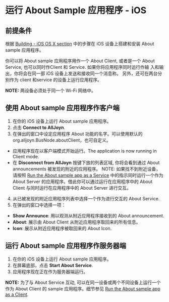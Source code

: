 # 运行 About Sample 应用程序 - iOS

## 前提条件
根据 [Building - iOS OS X section][build-ios-osx]  中的步骤在 iOS 设备上搭建和安装 About sample 应用程序。

你可以将 About sample 应用程序用作一个 About Client, 或者是一个 About Service, 也可以同时作Client 和 Service. 如果你将应用程序同时运行作输
入和输出，你将会在同一部 iOS 设备上发送和接收同一个消息称。                                                                                                                                                                                                                                                                                                                                                                      另外，还可在两台分别作为 client 和service 的设备上运行应用程序。                                                                                                                                                                                                                        

**NOTE:** 两设备必须处于同一个 Wi-Fi 网络中。

## 使用 About sample 应用程序作客户端

1. 在你的 iOS 设备上运行 About sample 应用程序。
2. 点击 **Connect to AllJoyn**.
3. 在弹出的窗口中设定应用程序 About 功能的名字。可以使用默认的 org.alljoyn.BusNode.aboutClient，也可自定义。
  * 应用程序现在以客户端模式开始运行。The application is now running in Client mode. 
  * 在 **Disconnect from AllJoyn** 按键下放的列表区域, 你将会看到通过 About announcements 被发现的附近的应用程序。 
  NOTE: 如果找不到附近设备，请按照 [Run the About sample app as a Service][run-about-sample-app-as-service] 中的指示同时运行一个作为 About Server 的应用程序。借此你可以通过运行在应用程序中的 About Client 与同时运行在应用程序中的 About Server 进行交互。
4. 从已被发现的附近应用程序列表中选择一个作为进行交互的 About Service.
5. 在弹出的窗口中选择一项：
  * **Show Announce**: 用以观测从附近应用程序接收到的 About announcement.
  * **About**: 展示由 About Client 从附近应用程序取回来的所有信息。
  * **Icon**: 展示从附近应用程序被取回来的 About Icon.

## 运行 About sample 应用程序作服务器端

1. 在你的 iOS 设备上运行 About sample 应用程序。
2. 在屏幕底部，点击 **Start About Service**.
3. 应用程序现在正在作为服务器端运行。

**NOTE:** 为了与 About Service 互动, 可以在同一设备或两个不同设备上运行一个作为 About Client 的 sample 应用程序。细节参见
[Run the About sample app as a Client](#run-the-about-sample-app-as-a-client).


[build-ios-osx]: /develop/building/ios-osx
[run-about-sample-app-as-service]: #run-the-about-sample-app-as-a-service
